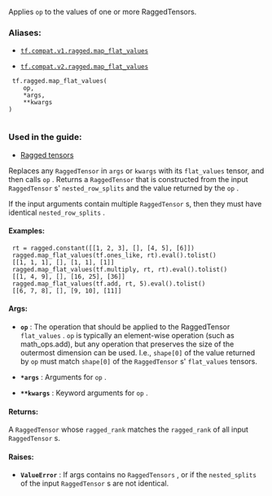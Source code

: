 Applies  `op`  to the values of one or more RaggedTensors.



### Aliases:

- [ `tf.compat.v1.ragged.map_flat_values` ](/api_docs/python/tf/ragged/map_flat_values)

- [ `tf.compat.v2.ragged.map_flat_values` ](/api_docs/python/tf/ragged/map_flat_values)



```
 tf.ragged.map_flat_values(
    op,
    *args,
    **kwargs
)
 
```



### Used in the guide:

- [Ragged tensors](https://tensorflow.google.cn/guide/ragged_tensor)

Replaces any  `RaggedTensor`  in  `args`  or  `kwargs`  with its  `flat_values` 
tensor, and then calls  `op` .  Returns a  `RaggedTensor`  that is constructed
from the input  `RaggedTensor` s'  `nested_row_splits`  and the value returned by
the  `op` .

If the input arguments contain multiple  `RaggedTensor` s, then they must have
identical  `nested_row_splits` .



#### Examples:


```
 rt = ragged.constant([[1, 2, 3], [], [4, 5], [6]]) 
 ragged.map_flat_values(tf.ones_like, rt).eval().tolist() 
 [[1, 1, 1], [], [1, 1], [1]] 
 ragged.map_flat_values(tf.multiply, rt, rt).eval().tolist() 
 [[1, 4, 9], [], [16, 25], [36]] 
 ragged.map_flat_values(tf.add, rt, 5).eval().tolist() 
 [[6, 7, 8], [], [9, 10], [11]] 

```



#### Args:

- **`op`** : The operation that should be applied to the RaggedTensor  `flat_values` .
 `op`  is typically an element-wise operation (such as math_ops.add), but
any operation that preserves the size of the outermost dimension can be
used.  I.e.,  `shape[0]`  of the value returned by  `op`  must match
 `shape[0]`  of the  `RaggedTensor` s'  `flat_values`  tensors.

- **`*args`** : Arguments for  `op` .

- **`**kwargs`** : Keyword arguments for  `op` .



#### Returns:
A  `RaggedTensor`  whose  `ragged_rank`  matches the  `ragged_rank`  of all
input  `RaggedTensor` s.



#### Raises:

- **`ValueError`** : If args contains no  `RaggedTensors` , or if the  `nested_splits` 
of the input  `RaggedTensor` s are not identical.

